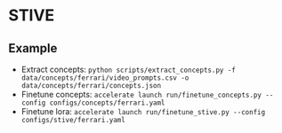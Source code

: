 # STIVE


## Example
* Extract concepts: `python scripts/extract_concepts.py -f data/concepts/ferrari/video_prompts.csv -o data/concepts/ferrari/concepts.json`
* Finetune concepts: `accelerate launch run/finetune_concepts.py --config configs/concepts/ferrari.yaml`
* Finetune lora: `accelerate launch run/finetune_stive.py --config configs/stive/ferrari.yaml`


